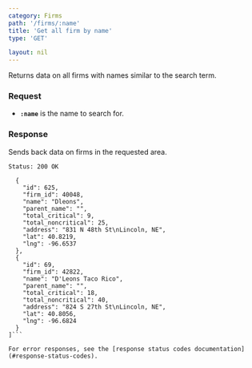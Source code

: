 ```yaml
---
category: Firms
path: '/firms/:name'
title: 'Get all firm by name'
type: 'GET'

layout: nil
---
```


Returns data on all firms with names similar to the search term.

### Request

* **`:name`** is the name to search for.


### Response

Sends back data on firms in the requested area.

```Status: 200 OK```
```[
  {
    "id": 625,
    "firm_id": 40048,
    "name": "Dleons",
    "parent_name": "",
    "total_critical": 9,
    "total_noncritical": 25,
    "address": "831 N 48th St\nLincoln, NE",
    "lat": 40.8219,
    "lng": -96.6537
  },
  {
    "id": 69,
    "firm_id": 42822,
    "name": "D'Leons Taco Rico",
    "parent_name": "",
    "total_critical": 18,
    "total_noncritical": 40,
    "address": "824 S 27th St\nLincoln, NE",
    "lat": 40.8056,
    "lng": -96.6824
  }
]```

For error responses, see the [response status codes documentation](#response-status-codes).